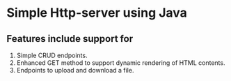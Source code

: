 # Simple Http-server using Java

## Features include support for
1) Simple CRUD endpoints.
2) Enhanced GET method to support dynamic rendering of HTML contents.
3) Endpoints to upload and download a file.